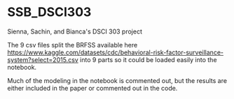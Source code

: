 # SSB_DSCI303
Sienna, Sachin, and Bianca's DSCI 303 project

The 9 csv files split the BRFSS available here https://www.kaggle.com/datasets/cdc/behavioral-risk-factor-surveillance-system?select=2015.csv into 9 parts so it could be loaded easily into the notebook. 

Much of the modeling in the notebook is commented out, but the results are either included in the paper or commented out in the code. 
